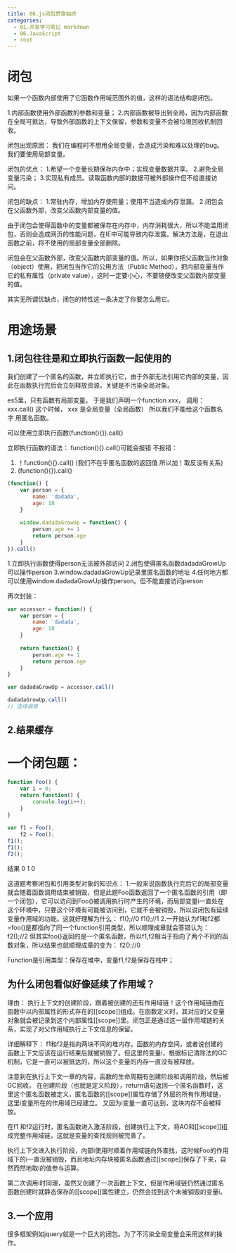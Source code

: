 ```yaml
---
title: 06.js闭包贯穿始终
categories:
  - 01.开发学习笔记 markdown
  - 06.JavaScript
  - root
---
```


# 闭包
如果一个函数内部使用了它函数作用域范围外的值，这样的语法结构是闭包。
 
1.内部函数使用外部函数的参数和变量；
2.内部函数被导出到全局，因为内部函数在全局可抵达，导致外部函数的上下文保留，参数和变量不会被垃圾回收机制回收。

闭包出现原因：
我们在编程时不想用全局变量，会造成污染和难以处理的bug。
我们要使用局部变量。

闭包的优点：
1.希望一个变量长期保存内存中；实现变量数据共享。
2.避免全局变量污染；
3.实现私有成员。读取函数内部的数据可被外部操作但不给直接访问。

闭包的缺点：
1.常驻内存，增加内存使用量；使用不当造成内存泄漏。
2.闭包会在父函数外部，改变父函数内部变量的值。

由于闭包会使得函数中的变量都被保存在内存中，内存消耗很大，所以不能滥用闭包，否则会造成网页的性能问题，在IE中可能导致内存泄露。解决方法是，在退出函数之前，将不使用的局部变量全部删除。

闭包会在父函数外部，改变父函数内部变量的值。所以，如果你把父函数当作对象（object）使用，把闭包当作它的公用方法（Public Method），把内部变量当作它的私有属性（private value），这时一定要小心，不要随便改变父函数内部变量的值。

其实无所谓优缺点，闭包的特性这一条决定了你要怎么用它。

#  用途场景
## 1.闭包往往是和立即执行函数一起使用的
我们创建了一个匿名的函数，并立即执行它，由于外部无法引用它内部的变量，因此在函数执行完后会立刻释放资源，关键是不污染全局对象。

es5里，只有函数有局部变量。
于是我们声明一个function xxx， 调用：xxx.call()
这个时候， xxx 是全局变量（全局函数）
所以我们不能给这个函数名字 用匿名函数。

可以使用立即执行函数(function(){}).call()

立即执行函数的语法：
function(){}.call()可能会报错
不报错：
1. ！function(){}.call() (我们不在乎匿名函数的返回值 所以加！取反没有关系)
2. (function(){}).call() 


```js
(function() {
    var person = {
        name: 'dadada',
        age: 18
    }
    
    window.dadadaGrowUp = function() {
        person.age += 1
        return person.age
    }
}).call()
```
1.立即执行函数使得person无法被外部访问
2.闭包使得匿名函数dadadaGrowUp可以操作person
3.window.dadadaGrowUp记录里匿名函数的地址
4.任何地方都可以使用window.dadadaGrowUp操作person。但不能直接访问person

再次封装：
```js
var accessor = function() {
    var person = {
        name: 'dadada',
        age: 18
    }
    
    return function() {
        person.age += 1
        return person.age
    }
}

var dadadaGrowUp = accessor.call()

dadadaGrowUp.call()
// 连续调用
```
## 2.结果缓存

# 一个闭包题：
```JavaScript
function Foo() {
    var i = 0;
    return function() {
        console.log(i++);
    }
}
 
var f1 = Foo(),
    f2 = Foo();
f1();
f1();
f2();
```
结果 0 1 0

这道题考察闭包和引用类型对象的知识点：
1.一般来说函数执行完后它的局部变量就会随着函数调用结束被销毁，但是此题Foo函数返回了一个匿名函数的引用（即一个闭包），它可以访问到Foo()被调用执行时产生的环境，而局部变量i一直处在这个环境中，只要这个环境有可能被访问到，它就不会被销毁，所以说闭包有延续变量作用域的功能。这就好理解为什么：
f1();//0
f1();//1
2.一开始认为f1和f2都=foo()是都指向了同一个function引用类型，所以顺理成章就会答错认为：
f2();//2
但其实foo()返回的是一个匿名函数，所以f1,f2相当于指向了两个不同的函数对象，所以结果也就顺理成章的变为：
f2();//0

Function是引用类型：保存在堆中，变量f1,f2是保存在栈中；

## 为什么闭包看似好像延续了作用域？
理由：
执行上下文的创建阶段，跟着被创建的还有作用域链！这个作用域链由在函数中以内部属性的形式存在的[[scope]]组成。在函数定义时，其对应的父变量对象就会被记录到这个内部属性[[scope]]里。闭包正是通过这一层作用域链的关系，实现了对父作用域执行上下文信息的保留。

详细解释下：
f1和f2是指向两块不同的堆内存。函数的内存空间，或者说创建的函数上下文应该在运行结束后就被销毁了。但这里的变量i，根据标记清除法的GC机制，它是一直可以被抵达的，所以这个变量的内存一直没有被释放。

注意到在执行上下文一章的内容，函数的生命周期有创建阶段和调用阶段，然后被GC回收。
在创建阶段（也就是定义阶段），return语句返回一个匿名函数时，这里这个匿名函数被定义，匿名函数的[[scope]]属性存储了外层的所有作用域链，这里i变量所在的作用域已经建立。
又因为i变量一直可达到，这块内存不会被释放。

在f1 和f2运行时，匿名函数进入激活阶段，创建执行上下文，将AO和[[scope]]组成完整作用域链，这就是变量的查找规则被完善了。

执行上下文进入执行阶段，内部i使用时顺着作用域链向外查找，这时候Foo的作用域下的i一直没被销毁，而且地址内存块被匿名函数通过[[scope]]保存了下来，自然而然地取i的值参与运算。

第二次调用i时同理，虽然又创建了一次函数上下文，但是作用域链仍然通过匿名函数创建时就静态保存的[[scope]]属性建立，仍然会找到这个未被销毁的变量i。


## 3.一个应用
很多框架例如jquery就是一个巨大的闭包。为了不污染全局变量会采用这样的操作。